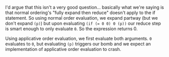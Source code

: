 I'd argue that this isn't a very good question... basically what we're saying is that normal ordering's "fully expand then reduce" doesn't apply to the if statement. So using normal order evaluation, we expand partway (but we don't expand `(p)`) but upon evaluating 
`(if (= 0 0) 0 (p))` our reduce step is smart enough to only evaluate `0`. So the expression returns 0.

Using applicative order evaluation, we first evaluate both arguments. `0` evaluates to `0`, but evaluating `(p)` triggers our bomb and we expect an implementation of applicative order evaluation to crash.
